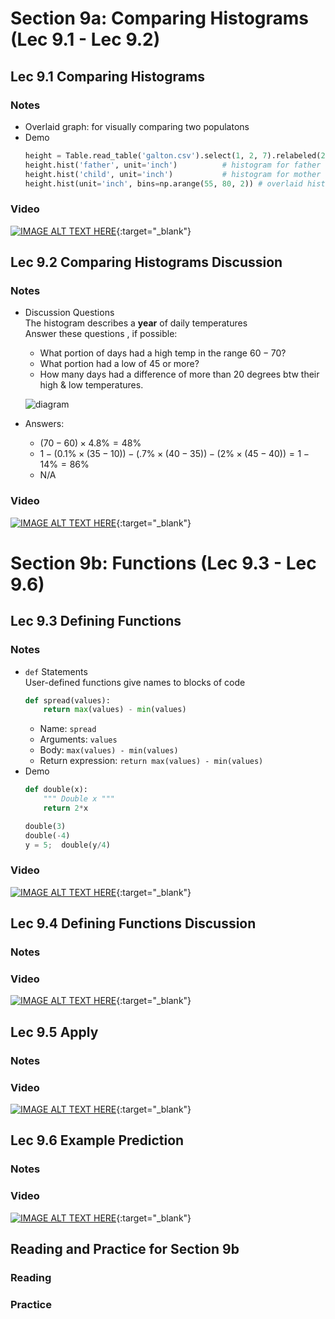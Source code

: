 # Section 9a: Comparing Histograms (Lec 9.1 - Lec 9.2)

## Lec 9.1 Comparing Histograms

### Notes

+ Overlaid graph: for visually comparing two populatons
+ Demo
    ```python
    height = Table.read_table('galton.csv').select(1, 2, 7).relabeled(2, 'child')
    height.hist('father', unit='inch')          # histogram for father
    height.hist('child', unit='inch')           # histogram for mother
    height.hist(unit='inch', bins=np.arange(55, 80, 2)) # overlaid histograms for 3 cols
    ```

### Video

[![IMAGE ALT TEXT HERE](https://img.youtube.com/vi/YOUTUBE_VIDEO_ID_HERE/0.jpg)](https://youtu.be/0ImGO0BG630){:target="_blank"}


## Lec 9.2 Comparing Histograms Discussion

### Notes

+ Discussion Questions  
    The histogram describes a __year__ of daily temperatures  
    Answer these questions , if possible:
    + What portion of days had a high temp in the range $60-70$?
    + What portion had a low of 45 or more?
    + How many days had a difference of more than 20 degrees btw their high & low temperatures.

    ![diagram](./Diagrams/sec09-sec09-temp.png)

+ Answers:
    + $(70 - 60) \times 4.8\% = 48\%$
    + $1 - (0.1\% \times (35 - 10)) - (.7\% \times (40-35)) - (2\% \times (45 - 40)) = 1 - 14\% = 86\%$
    + N/A

### Video

[![IMAGE ALT TEXT HERE](https://img.youtube.com/vi/YOUTUBE_VIDEO_ID_HERE/0.jpg)](https://youtu.be/Ag2929CN3MA){:target="_blank"}


# Section 9b: Functions (Lec 9.3 - Lec 9.6)

## Lec 9.3 Defining Functions

### Notes

+ `def` Statements  
    User-defined functions give names to blocks of code
    ```python
    def spread(values):
        return max(values) - min(values)
    ```
    + Name: `spread`
    + Arguments: `values`
    + Body: `max(values) - min(values)`
    + Return expression: `return max(values) - min(values)`
+ Demo
    ```python
    def double(x):
        """ Double x """
        return 2*x

    double(3)
    double(-4)
    y = 5;  double(y/4)
    ```

### Video

[![IMAGE ALT TEXT HERE](https://img.youtube.com/vi/YOUTUBE_VIDEO_ID_HERE/0.jpg)](https://youtu.be/DEEsmyz3oRo){:target="_blank"}


## Lec 9.4 Defining Functions Discussion

### Notes

### Video

[![IMAGE ALT TEXT HERE](https://img.youtube.com/vi/YOUTUBE_VIDEO_ID_HERE/0.jpg)](https://youtu.be/4dat6zBtddM){:target="_blank"}


## Lec 9.5 Apply

### Notes

### Video

[![IMAGE ALT TEXT HERE](https://img.youtube.com/vi/YOUTUBE_VIDEO_ID_HERE/0.jpg)](https://youtu.be/A9lKV2QBTXs){:target="_blank"}


## Lec 9.6 Example Prediction

### Notes

### Video

[![IMAGE ALT TEXT HERE](https://img.youtube.com/vi/YOUTUBE_VIDEO_ID_HERE/0.jpg)](https://youtu.be/eLtLrb_Mfnk){:target="_blank"}


## Reading and Practice for Section 9b

### Reading

### Practice



